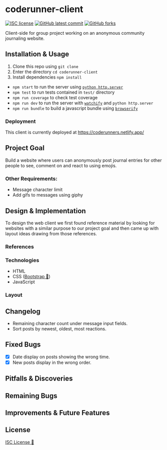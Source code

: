 # coderunner-client

<!-- badges -->
[![ISC license](https://img.shields.io/badge/License-ISC-blue.svg)](https://www.isc.org/licenses/)
[![GitHub latest commit](https://img.shields.io/github/last-commit/rxdvd/coderunner-client.svg)](https://github.com/rxdvd/coderunner-client/commit/)
[![GitHub forks](https://img.shields.io/github/forks/rxdvd/coderunner-client.svg)](https://github.com/rxdvd/coderunner-client)

Client-side for group project working on an anonymous community journaling website.

## Installation & Usage

1. Clone this repo using `git clone`
2. Enter the directory `cd coderunner-client`
3. Install dependencies `npm install`
   
* `npm start` to run the server using [`python http.server`](https://docs.python.org/3/library/http.server.html#http-server-cli)
* `npm test` to run tests contained in `test/` directory
* `npm run coverage` to check test coverage
* `npm run dev` to run the server with [`watchify`](https://www.npmjs.com/package/watchify) and `python http.server`
* `npm run bundle` to build a javascript bundle using [`browserify`](https://www.npmjs.com/package/browserify)

### Deployment

This client is currently deployed at https://coderunners.netlify.app/

## Project Goal

Build a website where users can anonymously post journal entries for other people to see, comment on and react to using emojis.

### Other Requirements:

* Message character limit
* Add gifs to messages using giphy

## Design & Implementation

To design the web client we first found reference material by looking for websites with a similar purpose to our project goal and then came up with layout ideas drawing from those references.

### References

<!-- list of reference websites -->

### Technologies

* HTML
* CSS ([Bootstrap 🔗](https://getbootstrap.com/))
* JavaScript

### Layout

<!-- put design images here -->

## Changelog

* Remaining character count under message input fields.
* Sort posts by newest, oldest, most reactions.

## Fixed Bugs

- [x] Date display on posts showing the wrong time.
- [x] New posts display in the wrong order.

## Pitfalls & Discoveries

<!-- things you didn't know how to do, how you solved it i.e. any time you had to google -->

## Remaining Bugs



## Improvements & Future Features



## License

[ISC License 🔗](https://www.isc.org/licenses/)
